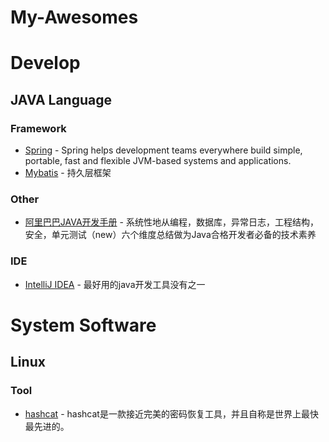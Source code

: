 # My-Awesomes

# Develop
## JAVA Language
### Framework
- [Spring](https://spring.io) - Spring helps development teams everywhere build simple, portable,  fast and flexible JVM-based systems and applications.
- [Mybatis](http://www.mybatis.org/mybatis-3/zh) - 持久层框架
### Other
- [阿里巴巴JAVA开发手册](https://github.com/alibaba/p3c) - 系统性地从编程，数据库，异常日志，工程结构，安全，单元测试（new）六个维度总结做为Java合格开发者必备的技术素养
### IDE
- [IntelliJ IDEA](https://www.jetbrains.com/idea/) - 最好用的java开发工具没有之一

# System Software
## Linux
### Tool
- [hashcat](https://github.com/hashcat/hashcat) - hashcat是一款接近完美的密码恢复工具，并且自称是世界上最快最先进的。
